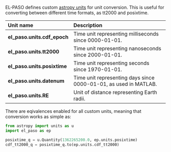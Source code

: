 <!--
SPDX-FileCopyrightText: 2025 GFZ Helmholtz Centre for Geosciences
SPDX-FileContributor: Bernhard Haas

SPDX-License-Identifier: Apache-2.0
-->

EL-PASO defines custom [astropy units](https://docs.astropy.org/en/stable/units/index.html) for unit conversion.
This is useful for converting between different time formats, as tt2000 and posixtime.

| Unit name | Description |
| :--- | :--- |
| **el_paso.units.cdf_epoch** | Time unit representing milliseconds since 0000-01-01. |
| **el_paso.units.tt2000** | Time unit representing nanoseconds since 2000-01-01. |
| **el_paso.units.posixtime** | Time unit representing seconds since 1970-01-01. |
| **el_paso.units.datenum** | Time unit representing days since 0000-01-01, as used in MATLAB. |
| **el_paso.units.RE** | Unit of distance representing Earth radii. |

There are eqivalences enabled for all custom units, meaning that conversion works as simple as:

```python
from astropy import units as u
import el_paso as ep

posixtime_q = u.Quantity(1362265200.0, ep.units.posixtime)
cdf_tt2000_q = posixtime_q.to(ep.units.cdf_tt2000)
```